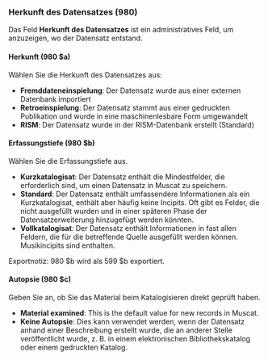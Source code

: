 ### Herkunft des Datensatzes (980)

Das Feld **Herkunft des Datensatzes** ist ein administratives Feld, um anzuzeigen, wo der Datensatz entstand.

#### Herkunft (980 $a)

Wählen Sie die Herkunft des Datensatzes aus:

- **Fremddateneinspielung**: Der Datensatz wurde aus einer externen Datenbank importiert
- **Retroeinspielung**: Der Datensatz stammt aus einer gedruckten Publikation und wurde in eine maschinenlesbare Form umgewandelt
- **RISM**: Der Datensatz wurde in der RISM-Datenbank erstellt (Standard)

#### Erfassungstiefe (980 $b)

Wählen Sie die Erfassungstiefe aus.

- **Kurzkatalogisat**: Der Datensatz enthält die Mindestfelder, die erforderlich sind, um einen Datensatz in Muscat zu speichern.
- **Standard**: Der Datensatz enthält umfassendere Informationen als ein Kurzkatalogisat, enthält aber häufig keine Incipits. Oft gibt es Felder, die nicht ausgefüllt wurden und in einer späteren Phase der Datensatzerweiterung hinzugefügt werden könnten.
- **Vollkatalogisat**: Der Datensatz enthält Informationen in fast allen Feldern, die für die betreffende Quelle ausgefüllt werden können. Musikincipits sind enthalten.

Exportnotiz: 980 $b wird als 599 $b exportiert.

#### Autopsie (980 $c)

Geben Sie an, ob Sie das Material beim Katalogisieren direkt geprüft haben.

- **Material examined**: This is the default value for new records in Muscat.
- **Keine Autopsie**: Dies kann verwendet werden, wenn der Datensatz anhand einer Beschreibung erstellt wurde, die an anderer Stelle veröffentlicht wurde, z. B. in einem elektronischen Bibliothekskatalog oder einem gedruckten Katalog.
